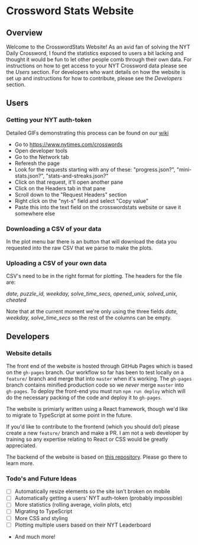 # Crossword Stats Website

## Overview
Welcome to the CrosswordStats Website! As an avid fan of solving the NYT Daily Crossword, I found the statistics exposed to users a bit lacking and thought it would be fun to let other people comb through their own data. For instructions on how to get access to your NYT Crossword data please see the _Users_ section. For developers who want details on how the website is set up and instructions for how to contribute, please see the _Developers_ section.

## Users

### Getting your NYT auth-token

Detailed GIFs demonstrating this process can be found on our [wiki](https://github.com/nicwineburger/crosswordstatswebsite/wiki/Getting-Your-NYT-Auth-Token)

- Go to https://www.nytimes.com/crosswords
- Open developer tools
- Go to the Network tab
- Referesh the page
- Look for the requests starting with any of these: "progress.json?", "mini-stats.json?", "stats-and-streaks.json?"
- Click on that request, it'll open another pane
- Click on the Headers tab in that pane
- Scroll down to the "Request Headers" section
- Right click on the "nyt-s" field and select "Copy value"
- Paste this into the text field on the crosswordstats website or save it somewhere else



### Downloading a CSV of your data
In the plot menu bar there is an button that will download the data you requested into the raw CSV that we parse to make the plots. 

### Uploading a CSV of your own data
CSV's need to be in the right format for plotting. The headers for the file are:

_date, puzzle_id, weekday, solve_time_secs, opened_unix, solved_unix, cheated_

Note that at the current moment we're only using the three fields _date, weekday, solve_time_secs_ so the rest of the columns can be empty. 

## Developers
### Website details
The front end of the website is hosted through GitHub Pages which is based on the `gh-pages` branch. Our workflow so far has been to test locally on a `feature/` branch and merge that into `master` when it's working. The `gh-pages` branch contains minified production code so we *never* merge `master` into `gh-pages`. To deploy the front-end you must run `npm run deploy` which will do the necessary packing of the code and deploy it to `gh-pages`. 

The website is primiarly written using a React framework, though we'd like to migrate to TypeScript at some point in the future.

If you'd like to contribute to the frontend (which you should do!) please create a new `feature/` branch and make a PR. I am not a web developer by training so any expertise relating to React or CSS would be greatly appreciated. 

The backend of the website is based on [this repository](https://github.com/nicwineburger/crossword). Please go there to learn more. 

### Todo's and Future Ideas
- [ ] Automatically resize elements so the site isn't broken on mobile
- [ ] Automatically getting a users' NYT auth-token (probably impossible)
- [ ] More statistics (rolling average, violin plots, etc)
- [ ] Migrating to TypeScript
- [ ] More CSS and styling
- [ ] Plotting multiple users based on their NYT Leaderboard
- And much more!
